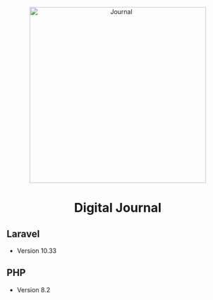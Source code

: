 <p align="center"><img src="https://upload.wikimedia.org/wikipedia/commons/thumb/b/b3/LiveJournal_icon.svg/1024px-LiveJournal_icon.svg.png" width="400" alt="Journal"></p>
<h1 align="center"><strong>Digital Journal</strong></h1>

## Laravel

- Version 10.33

## PHP

- Version 8.2
